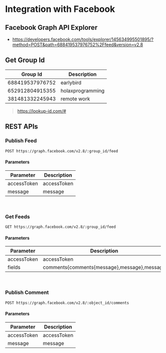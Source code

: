 
# Integration with Facebook

## Facebook Graph API Explorer

 - https://developers.facebook.com/tools/explorer/145634995501895/?method=POST&path=688419537976752%2Ffeed&version=v2.8

## Get Group Id

Group Id | Description
---|---
688419537976752 | earlybird
652912804915355 | holaxprogramming
381481332245943 | remote work

> https://lookup-id.com/#

## REST APIs 

### Publish Feed

```
POST https://graph.facebook.com/v2.8/:group_id/feed
```

#### Parameters

Parameter | Description
---|---
accessToken | accessToken
message | message

<br/>

### Get Feeds

```
GET https://graph.facebook.com/v2.8/:group_id/feed
```

#### Parameters

Parameter | Description
---|---
accessToken | accessToken
fields | comments{comments{message},message},message

<br/>

### Publish Comment

```
POST https://graph.facebook.com/v2.8/:object_id/comments
```

#### Parameters

Parameter | Description
---|---
accessToken | accessToken
message | message

